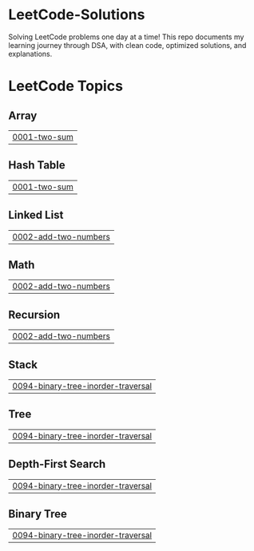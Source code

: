 # LeetCode-Solutions
Solving LeetCode problems one day at a time! This repo documents my learning journey through DSA, with clean code, optimized solutions, and explanations. 

<!---LeetCode Topics Start-->
# LeetCode Topics
## Array
|  |
| ------- |
| [0001-two-sum](https://github.com/payalbainsla/LeetCode-Solutions/tree/master/0001-two-sum) |
## Hash Table
|  |
| ------- |
| [0001-two-sum](https://github.com/payalbainsla/LeetCode-Solutions/tree/master/0001-two-sum) |
## Linked List
|  |
| ------- |
| [0002-add-two-numbers](https://github.com/payalbainsla/LeetCode-Solutions/tree/master/0002-add-two-numbers) |
## Math
|  |
| ------- |
| [0002-add-two-numbers](https://github.com/payalbainsla/LeetCode-Solutions/tree/master/0002-add-two-numbers) |
## Recursion
|  |
| ------- |
| [0002-add-two-numbers](https://github.com/payalbainsla/LeetCode-Solutions/tree/master/0002-add-two-numbers) |
## Stack
|  |
| ------- |
| [0094-binary-tree-inorder-traversal](https://github.com/payalbainsla/LeetCode-Solutions/tree/master/0094-binary-tree-inorder-traversal) |
## Tree
|  |
| ------- |
| [0094-binary-tree-inorder-traversal](https://github.com/payalbainsla/LeetCode-Solutions/tree/master/0094-binary-tree-inorder-traversal) |
## Depth-First Search
|  |
| ------- |
| [0094-binary-tree-inorder-traversal](https://github.com/payalbainsla/LeetCode-Solutions/tree/master/0094-binary-tree-inorder-traversal) |
## Binary Tree
|  |
| ------- |
| [0094-binary-tree-inorder-traversal](https://github.com/payalbainsla/LeetCode-Solutions/tree/master/0094-binary-tree-inorder-traversal) |
<!---LeetCode Topics End-->